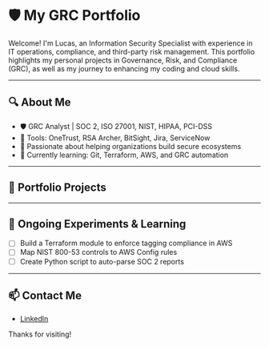 # 🛡️ My GRC Portfolio

Welcome! I'm Lucas, an Information Security Specialist with experience in IT operations, compliance, and third-party risk management. This portfolio highlights my personal projects in Governance, Risk, and Compliance (GRC), as well as my journey to enhancing my coding and cloud skills.

---

## 🔍 About Me

- 🛡️ GRC Analyst | SOC 2, ISO 27001, NIST, HIPAA, PCI-DSS
- 🧰 Tools: OneTrust, RSA Archer, BitSight, Jira, ServiceNow
- 🎯 Passionate about helping organizations build secure ecosystems
- 🌱 Currently learning: Git, Terraform, AWS, and GRC automation

---

## 📁 Portfolio Projects



---

## 🧪 Ongoing Experiments & Learning

- [ ] Build a Terraform module to enforce tagging compliance in AWS  
- [ ] Map NIST 800-53 controls to AWS Config rules  
- [ ] Create Python script to auto-parse SOC 2 reports  

---

## 📫 Contact Me

- [LinkedIn](https://www.linkedin.com/in/lucasgauna)

Thanks for visiting!
